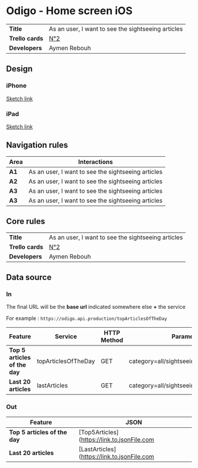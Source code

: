 # Odigo - Home screen iOS

|         	      |  	                                                  |
|-----------------|----------------------------------------------------	|
| **Title**       | As an user, I want to see the sightseeing articles 	|
| **Trello cards**| [N°2](http:google.fr)                              	|
| **Developers**  | Aymen Rebouh                                       	|

## Design

### iPhone
[Sketch link]()

### iPad
[Sketch link]()

## Navigation rules

|       Area  	  |  	              Interactions                        |
|-----------------|----------------------------------------------------	|
| **A1**          | As an user, I want to see the sightseeing articles 	|
| **A2**          | As an user, I want to see the sightseeing articles 	|
| **A3**          | As an user, I want to see the sightseeing articles 	|
| **A3**          | As an user, I want to see the sightseeing articles 	|

## Core rules

|         	      |  	                                                  |
|-----------------|----------------------------------------------------	|
| **Title**       | As an user, I want to see the sightseeing articles 	|
| **Trello cards**| [N°2](http:google.fr)                              	|
| **Developers**  | Aymen Rebouh                                       	|

## Data source

### In

The final URL will be the **base url** indicated somewhere else **+** the service 

For example : `https://odigo.api.production/topArticlesOfTheDay`


| Feature                       | Service             | HTTP Method | Parameters                                | Content-type      |
|-------------------------------|---------------------|-------------|-------------------------------------------|-------------------|
| **Top 5 articles of the day** | topArticlesOfTheDay | GET         | category=all/sightseeing/food/shopping/...| applications/json |
| **Last 20 articles**          | lastArticles        | GET         | category=all/sightseeing/food/shopping/...| applications/json |

### Out

| Feature                       | JSON                                        |
|-------------------------------|---------------------------------------------|
| **Top 5 articles of the day** | [Top5Articles](https://link.to.jsonFile.com |
| **Last 20 articles**          | [LastArticles](https://link.to.jsonFile.com |
